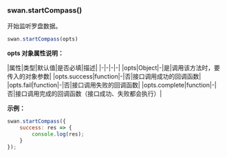 ### swan.startCompass()

开始监听罗盘数据。

```js
swan.startCompass(opts)
```

**opts 对象属性说明：**

|属性|类型|默认值|是否必填|描述|
|-|-|-|-|
|opts|Object|-|是|调用该方法时，要传入的对象参数|
|opts.success|function|-|否|接口调用成功的回调函数|
|opts.fail|function|-|否|接口调用失败的回调函数|
|opts.complete|function|-|否|接口调用完成的回调函数（接口成功、失败都会执行）|

**示例：**

```js
swan.startCompass({
    success: res => {
        console.log(res);
    }
});
```